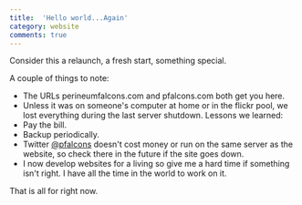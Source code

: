 ```yaml
---
title:  'Hello world...Again'
category: website
comments: true
---
```

Consider this a relaunch, a fresh start, something special.

A couple of things to note:
- The URLs perineumfalcons.com and pfalcons.com both get you here.
- Unless it was on someone's computer at home or in the flickr pool, we lost everything during the last server shutdown. Lessons we learned:
- Pay the bill.
- Backup periodically.
- Twitter [@pfalcons](https://twitter.com/pfalcons) doesn't cost money or run on the same server as the website, so check there in the future if the site goes down.
- I now develop websites for a living so give me a hard time if something isn't right. I have all the time in the world to work on it.

That is all for right now.
